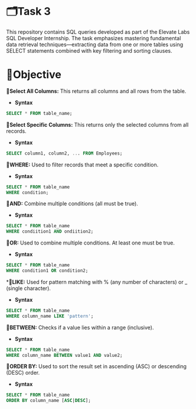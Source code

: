 # 🗂️Task 3
This repository contains SQL queries developed as part of the Elevate Labs SQL Developer Internship. The task emphasizes mastering fundamental data retrieval techniques—extracting data from one or more tables using SELECT statements combined with key filtering and sorting clauses.
# 🎯Objective
**🔹Select All Columns:**
This returns all columns and all rows from the table.


+ **Syntax**
```sql
SELECT * FROM table_name;
```
**🔹Select Specific Columns:**
This returns only the selected columns from all records.


+ **Syntax**
```sql
SELECT column1, column2, ... FROM Employees;
```
**🔹WHERE:**
Used to filter records that meet a specific condition.


+ **Syntax**
```sql
SELECT * FROM table_name
WHERE condition;
```
**🔹AND:**
Combine multiple conditions (all must be true).


+ **Syntax**
```sql
SELECT * FROM table_name
WHERE condiition1 AND ondiition2;
```
**🔹OR:**
Used to combine multiple conditions. At least one must be true.


+ **Syntax**
```sql
SELECT * FROM table_name
WHERE condition1 OR condition2;
```
***🔹LIKE:**
Used for pattern matching with % (any number of characters) or _ (single character).


+ **Syntax**
```sql
SELECT * FROM table_name
WHERE column_name LIKE 'pattern';
```
**🔹BETWEEN:**
Checks if a value lies within a range (inclusive).


+ **Syntax**
```sql
SELECT * FROM table_name
WHERE column_name BETWEEN value1 AND value2;
```
**🔹ORDER BY:**
Used to sort the result set in ascending (ASC) or descending (DESC) order.


+ **Syntax**
```sql
SELECT * FROM table_name
ORDER BY column_name [ASC|DESC];
```





